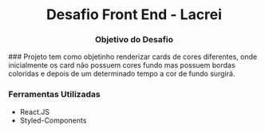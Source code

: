 <h1 align="center">Desafio Front End - <a src="https://www.atados.com.br/vaga/lacrei-no-front-end-4" target="blank">Lacrei</a></h3>

<h3 align="center">Objetivo do Desafio</h3>
### Projeto tem como objetinho renderizar cards de cores diferentes, onde inicialmente os card não possuem cores fundo mas possuem bordas coloridas e depois de um determinado tempo a cor de fundo surgirá.

### Ferramentas Utilizadas
- React.JS
- Styled-Components
